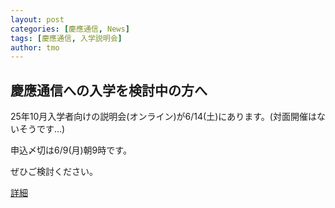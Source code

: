 ```yaml
---
layout: post
categories: [慶應通信, News]
tags: [慶應通信, 入学説明会]
author: tmo
---
```

## 慶應通信への入学を検討中の方へ
25年10月入学者向けの説明会(オンライン)が6/14(土)にあります。(対面開催はないそうです…)

申込〆切は6/9(月)朝9時です。

ぜひご検討ください。

[詳細](https://www.tsushin.keio.ac.jp/admissions/guidance.html)
